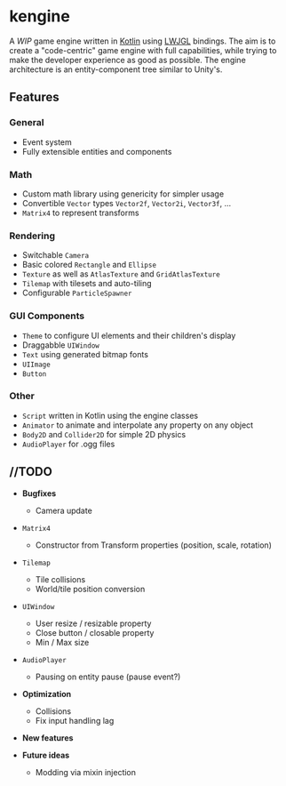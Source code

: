 # kengine

A _WIP_ game engine written in [Kotlin](https://kotlinlang.org/) using [LWJGL](https://www.lwjgl.org/) bindings.
The aim is to create a "code-centric" game engine with full capabilities, while trying to make the developer experience
as good as possible. The engine architecture is an entity-component tree similar to Unity's.


## Features

### General
- Event system
- Fully extensible entities and components

### Math
- Custom math library using genericity for simpler usage
- Convertible `Vector` types `Vector2f`, `Vector2i`, `Vector3f`, ...
- `Matrix4` to represent transforms

### Rendering
- Switchable `Camera`
- Basic colored `Rectangle` and `Ellipse`
- `Texture` as well as `AtlasTexture` and `GridAtlasTexture`
- `Tilemap` with tilesets and auto-tiling
- Configurable `ParticleSpawner`

### GUI Components
- `Theme` to configure UI elements and their children's display
- Draggabble `UIWindow`
- `Text` using generated bitmap fonts
- `UIImage`
- `Button`

### Other
- `Script` written in Kotlin using the engine classes
- `Animator` to animate and interpolate any property on any object
- `Body2D` and `Collider2D` for simple 2D physics
- `AudioPlayer` for .ogg files


## //TODO

- **Bugfixes**
  - Camera update


- `Matrix4`
  - Constructor from Transform properties (position, scale, rotation)


- `Tilemap`
  - Tile collisions
  - World/tile position conversion


- `UIWindow`
  - User resize / resizable property
  - Close button / closable property
  - Min / Max size


- `AudioPlayer`
  - Pausing on entity pause (pause event?)


- **Optimization**
  - Collisions
  - Fix input handling lag


- **New features**


- **Future ideas**
  - Modding via mixin injection